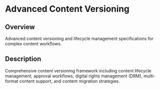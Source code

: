# Advanced Content Versioning

## Overview
Advanced content versioning and lifecycle management specifications for complex content workflows.

## Description
Comprehensive content versioning framework including content lifecycle management, approval workflows, digital rights management (DRM), multi-format content support, and content migration strategies.
